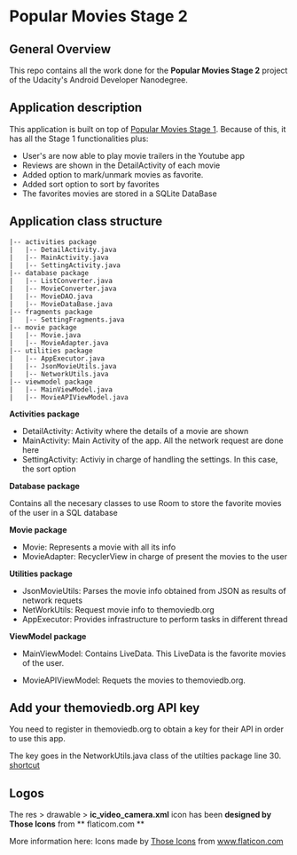 # Popular Movies Stage 2

## General Overview

This repo contains all the work done for the **Popular Movies Stage 2** project of the Udacity's Android Developer Nanodegree.

## Application description

This application is built on top of [Popular Movies Stage 1](https://github.com/acasadoquijada/popularmovies-stage1). Because of this, it has all the Stage 1 functionalities plus:

* User's are now able to play movie trailers in the Youtube app
 * Reviews are shown in the DetailActivity of each movie
 * Added option to mark/unmark movies as favorite.
 * Added sort option to sort by favorites
 * The favorites movies are stored in a SQLite DataBase
	
## Application class structure

    |-- activities package
    |   |-- DetailActivity.java
    |   |-- MainActivity.java
    |   |-- SettingActivity.java
    |-- database package
    |   |-- ListConverter.java
    |   |-- MovieConverter.java
    |   |-- MovieDAO.java
    |   |-- MovieDataBase.java
    |-- fragments package
    |   |-- SettingFragments.java
    |-- movie package
    |   |-- Movie.java
    |   |-- MovieAdapter.java
    |-- utilities package
    |   |-- AppExecutor.java 
    |   |-- JsonMovieUtils.java
    |   |-- NetworkUtils.java
    |-- viewmodel package
    |   |-- MainViewModel.java 
    |   |-- MovieAPIViewModel.java

**Activities package**

* DetailActivity: Activity where the details of a movie are shown
* MainActivity: Main Activity of the app. All the network request are done here
* SettingActivity: Activiy in charge of handling the settings. In this case, the sort option

**Database package**

Contains all the necesary classes to use Room to store the favorite movies of the user in a SQL database

**Movie package**

* Movie: Represents a movie with all its info
* MovieAdapter: RecyclerView in charge of present the movies to the user

**Utilities package**

* JsonMovieUtils: Parses the movie info obtained from JSON as results of network requets
* NetWorkUtils: Request movie info to themoviedb.org
* AppExecutor: Provides infrastructure to perform tasks in different thread

**ViewModel package**

* MainViewModel: Contains LiveData. This LiveData is the favorite movies of the user. 

* MovieAPIViewModel: Requets the movies to themoviedb.org. 

   
## Add your themoviedb.org API key

You need to register in themoviedb.org to obtain a key for their API in order to use this app.

The key goes in the NetworkUtils.java class of the utilties package line 30. [shortcut](https://github.com/acasadoquijada/popularmovies-stage2/blob/master/app/src/main/java/com/example/popularmoviesstage2/utilities/NetworkUtils.java#L30)

## Logos

The res > drawable > **ic_video_camera.xml** icon has been **designed by Those Icons** from ** flaticom.com ** 

More information here:
Icons made by <a href="https://www.flaticon.com/authors/those-icons" title="Those Icons">Those Icons</a> from <a href="https://www.flaticon.com/" title="Flaticon"> www.flaticon.com</a>